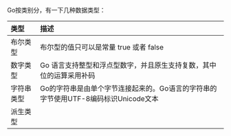 Go按类别分，有一下几种数据类型：

| 类型 | 描述 |
| :--- | :--- |
| 布尔类型 | 布尔型的值只可以是常量 true 或者 false |
| 数字类型 | Go 语言支持整型和浮点型数字，并且原生支持复数，其中位的运算采用补码 |
| 字符串类型 | Go的字符串是由单个字节连接起来的。Go语言的字符串的字节使用UTF-8编码标识Unicode文本 |
| 派生类型 |  |



